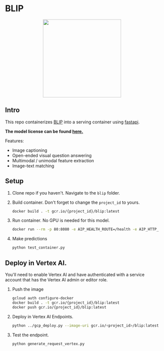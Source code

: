 # BLIP
<center>
    <image src="../images/blip.jpeg" width="256px">
</center>

## Intro

This repo containerizes [BLIP](https://github.com/CompVis/stable-diffusion) into a serving container using [fastapi](https://fastapi.tiangolo.com/). 

**The model license can be found [here.](https://github.com/salesforce/BLIP/blob/main/LICENSE.txt)**

Features:
- Image captioning
- Open-ended visual question answering
- Multimodal / unimodal feature extraction
- Image-text matching

## Setup

1. Clone repo if you haven't. Navigate to the `blip` folder.
1. Build container. Don't forget to change the `project_id` to yours.

    ```bash
    docker build . -t gcr.io/{project_id}/blip:latest
    ```

1. Run container. No GPU is needed for this model.

    ```bash
    docker run --rm -p 80:8080 -e AIP_HEALTH_ROUTE=/health -e AIP_HTTP_PORT=8080 -e AIP_PREDICT_ROUTE=/predict gcr.io/{project_id}/blip:latest
    ```

1. Make predictions

    ```bash
    python test_container.py
    ```

## Deploy in Vertex AI.

You'll need to enable Vertex AI and have authenticated with a service account that has the Vertex AI admin or editor role.

1. Push the image

    ```bash
    gcloud auth configure-docker
    docker build . -t gcr.io/{project_id}/blip:latest
    docker push gcr.io/{project_id}/blip:latest
    ```
  
 1. Deploy in Vertex AI Endpoints.

    ```bash
    python ../gcp_deploy.py --image-uri gcr.io/<project_id>/blip:latest --accelerator-count 0 --model-name blip --endpoint-name blip-endpoint --endpoint-deployed-name blip-deployed-name
    ```

1. Test the endpoint. 

    ```bash
    python generate_request_vertex.py
    ```
